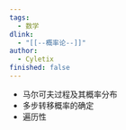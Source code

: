 ```yaml
---
tags:
  - 数学
dlink:
  - "[[--概率论--]]"
author:
  - Cyletix
finished: false
---
```

- 马尔可夫过程及其概率分布
- 多步转移概率的确定
- 遍历性